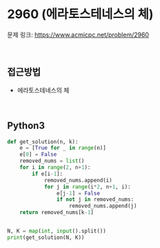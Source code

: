 # 2960 (에라토스테네스의 체)

문제 링크: <https://www.acmicpc.net/problem/2960>

<br>

## 접근방법

- 에라토스테네스의 체

<br>

## Python3

```python
def get_solution(n, k):
    e = [True for _ in range(n)]
    e[0] = False
    removed_nums = list()
    for i in range(2, n+1):
        if e[i-1]:
            removed_nums.append(i)
            for j in range(i*2, n+1, i):
                e[j-1] = False
                if not j in removed_nums:
                    removed_nums.append(j)
    return removed_nums[k-1]


N, K = map(int, input().split())
print(get_solution(N, K))
```
